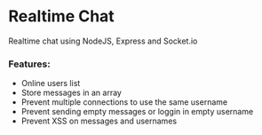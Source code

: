 # Realtime Chat

Realtime chat using NodeJS, Express and Socket.io

### Features:

- Online users list
- Store messages in an array
- Prevent multiple connections to use the same username
- Prevent sending empty messages or loggin in empty username
- Prevent XSS on messages and usernames